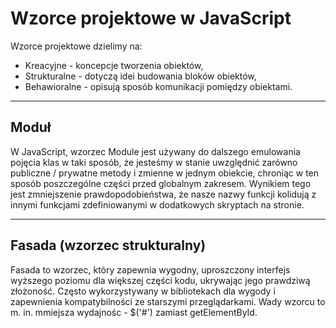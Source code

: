 # Wzorce projektowe w JavaScript

Wzorce projektowe dzielimy na:

  - Kreacyjne - koncepcje tworzenia obiektów,
  - Strukturalne - dotyczą idei budowania bloków obiektów,
  - Behawioralne - opisują sposób komunikacji pomiędzy obiektami.

____

##  Moduł

W JavaScript, wzorzec Module jest używany do dalszego emulowania pojęcia klas w taki sposób, że jesteśmy w stanie uwzględnić zarówno publiczne / prywatne metody i zmienne w jednym obiekcie, chroniąc w ten sposób poszczególne części przed globalnym zakresem. Wynikiem tego jest zmniejszenie prawdopodobieństwa, że nasze nazwy funkcji kolidują z innymi funkcjami zdefiniowanymi w dodatkowych skryptach na stronie.

____

##  Fasada (wzorzec strukturalny)

Fasada to wzorzec, który zapewnia wygodny, uproszczony interfejs wyższego poziomu dla większej części kodu, ukrywając jego prawdziwą złożoność. Często wykorzystywany w bibliotekach dla wygody i zapewnienia kompatybilności ze starszymi przeglądarkami. 
Wady wzorcu to m. in. mmiejsza wydajnośc - $('#') zamiast getElementById.
